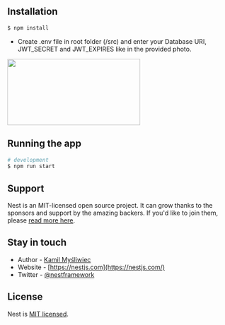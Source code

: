 
## Installation

```bash
$ npm install
```
* Create .env file in root folder (/src) and enter your Database URI, JWT_SECRET and JWT_EXPIRES like in the provided photo.

<img src="https://github.com/RaoulGrn/audio-lib-back/assets/108396853/b32794fc-0fba-4457-a8ba-5f43c5f9d7b8" width="300" height="150">


## Running the app

```bash
# development
$ npm run start
```

## Support

Nest is an MIT-licensed open source project. It can grow thanks to the sponsors and support by the amazing backers. If you'd like to join them, please [read more here](https://docs.nestjs.com/support).

## Stay in touch

- Author - [Kamil Myśliwiec](https://kamilmysliwiec.com)
- Website - [https://nestjs.com](https://nestjs.com/)
- Twitter - [@nestframework](https://twitter.com/nestframework)

## License

Nest is [MIT licensed](LICENSE).
